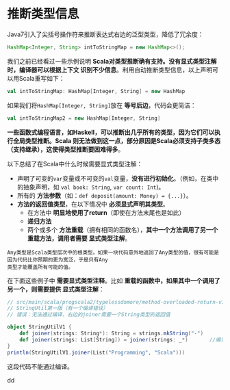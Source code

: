 推断类型信息
================================================================================
Java7引入了尖括号操作符来推断表达式右边的泛型类型，降低了冗余度：
```java
HashMap<Integer, String> intToStringMap = new HashMap<>();
```
我们之前已经看过一些示例说明 **Scala对类型推断确有支持。没有显式类型注解时，编译器可以根据上下文
识别不少信息**。利用自动推断类型信息，以上声明可以用Scala重写如下：
```scala
val intToStringMap: HashMap[Integer, String] = new HashMap
```
如果我们将`HashMap[Integer, String]`放在 **等号后边**，代码会更简洁：
```scala
val intToStringMap2 = new HashMap[Integer, String]
```
**一些函数式编程语言，如Haskell，可以推断出几乎所有的类型，因为它们可以执行全局类型推断。Scala
则无法做到这一点，部分原因是Scala必须支持子类多态（支持继承），这使得类型推断要困难得多**。

以下总结了在Scala中什么时候需要显式类型注解：
+ 声明了可变的`var`变量或不可变的`val`变量，**没有进行初始化**。（例如，在类中的抽象声明，如
`val book: String`, `var count: Int`)。
+ 所有的 **方法参数**（如：`def deposit(amount: Money) = {...}`）。
+ **方法的返回值类型**，在以下情况中 **必须显式声明其类型**。
  - 在方法中 **明显地使用了return**（即使在方法末尾也是如此）
  - **递归方法**
  - 两个或多个 **方法重载**（拥有相同的函数名），**其中一个方法调用了另一个重载方法，调用者需要
  显式类型注解**。
```
Any类型是Scala类型层次中的根类型。如果一块代码意外地返回了Any类型的值，很有可能是因为代码比你预期的更为宽泛，于是只有Any
类型才能覆盖所有可能的值。
```
在下面这些例子中 **需要显式类型注释**。比如 **重载的函数中，如果其中一个调用了另一个，则需要提供
显式类型注解**：
```scala
// src/main/scala/progscala2/typelessdomore/method-overloaded-return-v1.scx
// StringUtil第一版（有一个编译错误）
// 错误：无法通过编译，右边的joiner需要一个String类型的返回值

object StringUtilV1 {
    def joiner(strings: String*): String = strings.mkString("-")
    def joiner(strings: List[String]) = joiner(strings: _*)       //编译错误
}
println(StringUtilV1.joiner(List("Programming", "Scala")))
```
这段代码不能通过编译。


































dd
